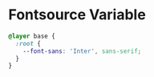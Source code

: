 # Fontsource Variable

```css
@layer base {
  :root {
    --font-sans: 'Inter', sans-serif;
  }
}
```
